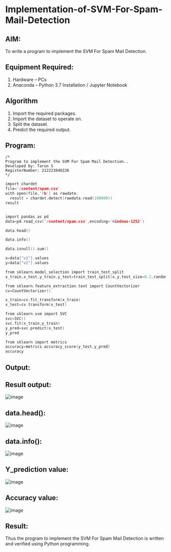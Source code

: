 # Implementation-of-SVM-For-Spam-Mail-Detection

## AIM:
To write a program to implement the SVM For Spam Mail Detection.

## Equipment Required:
1. Hardware – PCs
2. Anaconda – Python 3.7 Installation / Jupyter Notebook

## Algorithm
1. Import the required packages.
2. Import the dataset to operate on.
3. Split the dataset.
4. Predict the required output.


## Program:
```
/*
Program to implement the SVM For Spam Mail Detection..
Developed by: Tarun S
RegisterNumber: 212223040226
*/
```
```c
import chardet
file='/content/spam.csv'
with open(file,'rb') as rawdata:
  result = chardet.detect(rawdata.read(100000))
result


import pandas as pd
data=pd.read_csv('/content/spam.csv',encoding='Windows-1252')

data.head()

data.info()

data.isnull().sum()

x=data["v1"].values
y=data["v2"].values

from sklearn.model_selection import train_test_split
x_train,x_test,y_train,y_test=train_test_split(x,y,test_size=0.2,random_state=0)

from sklearn.feature_extraction.text import CountVectorizer
cv=CountVectorizer()

x_train=cv.fit_transform(x_train)
x_test=cv.transform(x_test)

from sklearn.svm import SVC
svc=SVC()
svc.fit(x_train,y_train)
y_pred=svc.predict(x_test)
y_pred

from sklearn import metrics
accuracy=metrics.accuracy_score(y_test,y_pred)
accuracy
```
## Output:
## Result output:
![image](https://github.com/Tarun-2006/Implementation-of-SVM-For-Spam-Mail-Detection/assets/145584190/cba0ab37-44fc-47a6-8709-59a64f78988c)



## data.head():
![image](https://github.com/Tarun-2006/Implementation-of-SVM-For-Spam-Mail-Detection/assets/145584190/632dccc6-3b59-4d26-8cf2-bcfa1332a317)


## data.info():
![image](https://github.com/Tarun-2006/Implementation-of-SVM-For-Spam-Mail-Detection/assets/145584190/c530d131-fff6-48a8-b44b-0ce95e3985e8)


## Y_prediction value:
![image](https://github.com/Tarun-2006/Implementation-of-SVM-For-Spam-Mail-Detection/assets/145584190/55e57843-2010-454b-8cc9-e204c2ebee68)


 ## Accuracy value:
![image](https://github.com/Tarun-2006/Implementation-of-SVM-For-Spam-Mail-Detection/assets/145584190/382fa110-b93c-4a8c-8450-258c802994f1)



 



## Result:
Thus the program to implement the SVM For Spam Mail Detection is written and verified using Python programming.
